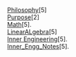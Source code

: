 [Philosophy](philosophy.md)[5]   
[Purpose](purpose.md)[2]      
[Math](math.md)[5].   
[LinearALgebra](linear_algebra.md)[5]  
[Inner Engineering](inner_engg.md)[5].    
[Inner_Engg_Notes](inner_engg_notes.md)[5].  
